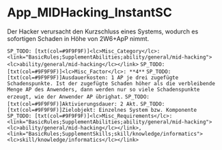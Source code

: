 # App_MIDHacking_InstantSC

Der Hacker verursacht den Kurzschluss eines Systems, wodurch es sofortigen Schaden in Höhe von 2W6+ApP nimmt.

`SP_TODO: [txt(col=#9F9F9F)]<lc>Misc_Category</lc>: <link="BasicRules;SupplementAbilities;ability/general/mid-hacking"><lc>ability/general/mid-hacking</lc></link>`
`SP_TODO: [txt(col=#9F9F9F)]<lc>Misc_Factor</lc>: **4**`
`SP_TODO: [txt(col=#9F9F9F)]Ausdauerkosten: 1 AP je drei zugefügte Schadenspunkte. Ist der zugefügte Schaden höher als die verbleibende Menge AP des Anwenders, dann werden nur so viele Schadenspunkte erzeugt, wie der Anwender AP übrighat.`
`SP_TODO: [txt(col=#9F9F9F)]Aktivierungsdauer: 2 Akt.`
`SP_TODO: [txt(col=#9F9F9F)]Zielobjekt: Einzelnes System bzw. Komponente`
`SP_TODO: [txt(col=#9F9F9F)]<lc>Misc_Requirements</lc>: <link="BasicRules;SupplementAbilities;ability/general/mid-hacking"><lc>ability/general/mid-hacking</lc></link>, <link="BasicRules;SupplementSkills;skill/knowledge/informatics"><lc>skill/knowledge/informatics</lc></link>`